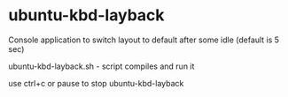 # ubuntu-kbd-layback

Console application to switch layout to default after some idle (default is 5 sec)

ubuntu-kbd-layback.sh - script compiles and run it

use ctrl+c or pause to stop ubuntu-kbd-layback
